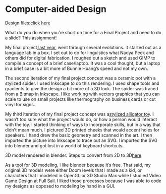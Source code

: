 # Computer-aided Design

Design files:[click here](http://archive.fabacademy.org/archives/2017/fablabwgtn/students/457/uploads/tamahka.zip)

What do you do when you’re short on time for a Final Project and need to do a slide? This assignment!

My final project,[last year](http://archive.fabacademy.org/archives/2017/fablabwgtn/students/457/old-site/index33293329.html?page_id=31#assignment), went through several evolutions. It started out as a language lab in a box. I set out to do for linguistics what Nadya Peek and others did for digital fabrication. I roughed out a sketch and used GIMP to compile a concept of a brief case/laptop. It was a cool thought, but a laptop in a brief case is a bit more of Bunnie Huang’s speed and not my own.

The second iteration of my final project concept was a ceramic pot with a stylized spider. I used Inkscape to do this rendering. I used shape tools and gradients to give the design a bit more of a 3D look. The spider was traced from a Bitmap in Inkscape. I like working with vectors graphics that you can scale to use on small projects like thermography on business cards or cut vinyl for signs.

My third iteration of my final project concept was a[stylized alligator toy](http://fabacademy.org/archives/2015/na/students/pierite.jean-luc/presentation.png). I wasn’t too sure what the project would do, or how a person would interact with the toy. I started thinking of ways to incorporate skills, but in a way that didn’t mean much. I pictured 3D printed cheeks that would accent holes for speakers. I hand drew the basic geometry and scanned in the art. I then imported the picture into Inkscape to trace out an SVG. I imported the SVG into blender and got lost in a world of keyboard shortcuts.

3D model rendered in blender. Steps to convert from 2D to 3D[here](http://archive.fabacademy.org/archives/2017/fablabwgtn/students/457/old-site/index07430743.html?page_id=69#assignment).

As a tool for 3D modeling, I like blender because it’s free. That said, my original 3D models were either Doom levels that I made as a kid, or characters that I modeled in OpenGL or 3D Studio Max while I studied Video Game Design at Full Sail. I liked those processes because I was able to code my designs as opposed to modeling by hand in a GUI.

